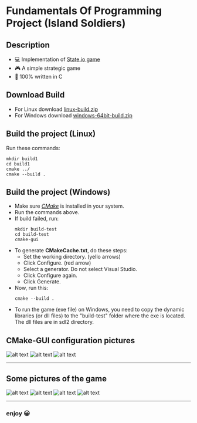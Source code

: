 # Fundamentals Of Programming Project (Island Soldiers)

## Description

- 💻 Implementation of [State.io game](https://play.google.com/store/apps/details?id=io.state.fight&hl=en&gl=US)
- 🎮 A simple strategic game
- 💯 100% written in C

## Download Build

- For Linux download [linux-build.zip](https://github.com/satayyeb/fop-project/blob/main/linux-build.zip)
- For Windows download [windows-64bit-build.zip](https://github.com/satayyeb/fop-project/blob/main/windows-64bit-build.zip)

## Build the project (Linux)
Run these commands:
```
mkdir build1
cd build1
cmake ../
cmake --build .
```

## Build the project (Windows)
- Make sure [*CMake*](https://cmake.org/download/) is installed in your system.
- Run the commands above.
- If build failed, run:
  ```
  mkdir build-test
  cd build-test
  cmake-gui
  ```
- To generate **CMakeCache.txt**, do these steps:
  - Set the working directory. (yello arrows)
  - Click Configure. (red arrow)
  - Select a generator. Do not select Visual Studio.
  - Click Configure again.
  - Click Generate.
- Now, run this:
  ```
  cmake --build .
  ```
- To run the game (exe file) on Windows, you need to copy the dynamic libraries (or dll files) to the "build-test" folder where the exe is located. The dll files are in sdl2 directory.

## CMake-GUI configuration pictures

![alt text](https://s6.uupload.ir/files/f1_3xbo.jpg)
![alt text](https://s6.uupload.ir/files/f2_rf64.jpg)
![alt text](https://s6.uupload.ir/files/f4_5vcn.jpg)

---

## Some pictures of the game
![alt text](https://s6.uupload.ir/files/1_zu.jpg)
![alt text](https://s6.uupload.ir/files/2_8xkn.jpg)
![alt text](https://s6.uupload.ir/files/3_i7dm.jpg)
![alt text](https://s6.uupload.ir/files/4_zbtc.jpg)

---


### enjoy 😀
